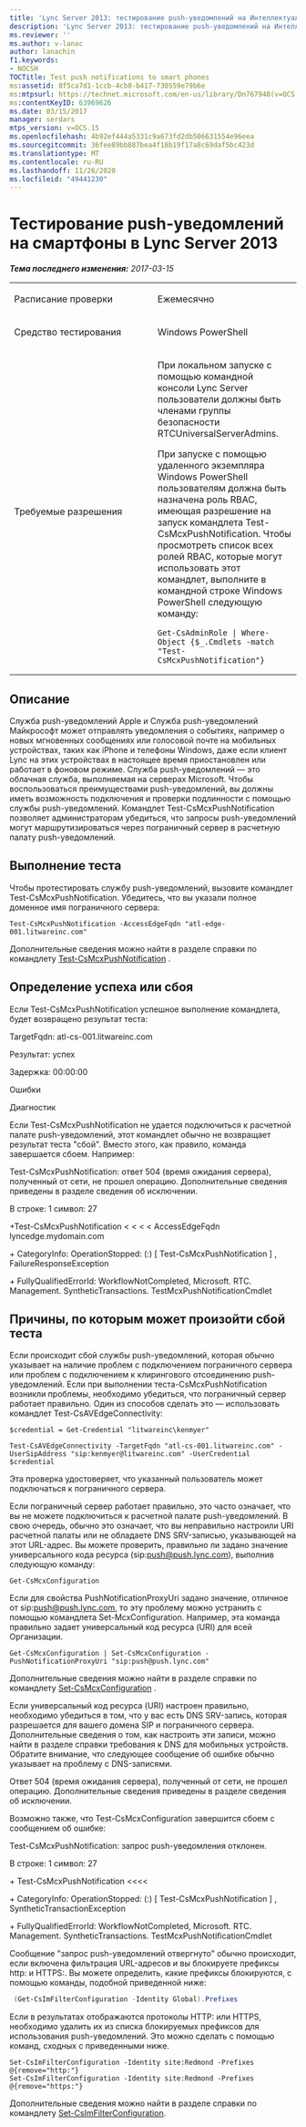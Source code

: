 ```yaml
---
title: 'Lync Server 2013: тестирование push-уведомлений на Интеллектуальные телефоны'
description: 'Lync Server 2013: тестирование push-уведомлений на Интеллектуальные телефоны.'
ms.reviewer: ''
ms.author: v-lanac
author: lanachin
f1.keywords:
- NOCSH
TOCTitle: Test push notifications to smart phones
ms:assetid: 8f5ca7d1-1ccb-4cb0-b417-730559e79b6e
ms:mtpsurl: https://technet.microsoft.com/en-us/library/Dn767948(v=OCS.15)
ms:contentKeyID: 63969626
ms.date: 03/15/2017
manager: serdars
mtps_version: v=OCS.15
ms.openlocfilehash: 4b92ef444a5331c9a673fd2db506631554e96eea
ms.sourcegitcommit: 36fee89bb887bea4f18b19f17a8c69daf5bc423d
ms.translationtype: MT
ms.contentlocale: ru-RU
ms.lasthandoff: 11/26/2020
ms.locfileid: "49441230"
---
```

# <a name="test-push-notifications-to-smart-phones-in-lync-server-2013"></a>Тестирование push-уведомлений на смартфоны в Lync Server 2013

<div data-xmlns="http://www.w3.org/1999/xhtml">

<div class="topic" data-xmlns="http://www.w3.org/1999/xhtml" data-msxsl="urn:schemas-microsoft-com:xslt" data-cs="https://msdn.microsoft.com/">

<div data-asp="https://msdn2.microsoft.com/asp">



</div>

<div id="mainSection">

<div id="mainBody">

<span> </span>

_**Тема последнего изменения:** 2017-03-15_


<table>
<colgroup>
<col style="width: 50%" />
<col style="width: 50%" />
</colgroup>
<tbody>
<tr class="odd">
<td><p>Расписание проверки</p></td>
<td><p>Ежемесячно</p></td>
</tr>
<tr class="even">
<td><p>Средство тестирования</p></td>
<td><p>Windows PowerShell</p></td>
</tr>
<tr class="odd">
<td><p>Требуемые разрешения</p></td>
<td><p>При локальном запуске с помощью командной консоли Lync Server пользователи должны быть членами группы безопасности RTCUniversalServerAdmins.</p>
<p>При запуске с помощью удаленного экземпляра Windows PowerShell пользователям должна быть назначена роль RBAC, имеющая разрешение на запуск командлета Test-CsMcxPushNotification. Чтобы просмотреть список всех ролей RBAC, которые могут использовать этот командлет, выполните в командной строке Windows PowerShell следующую команду:</p>
<pre><code>Get-CsAdminRole | Where-Object {$_.Cmdlets -match &quot;Test-CsMcxPushNotification&quot;}</code></pre></td>
</tr>
</tbody>
</table>


<div>

## <a name="description"></a>Описание

Служба push-уведомлений Apple и Служба push-уведомлений Майкрософт может отправлять уведомления о событиях, например о новых мгновенных сообщениях или голосовой почте на мобильных устройствах, таких как iPhone и телефоны Windows, даже если клиент Lync на этих устройствах в настоящее время приостановлен или работает в фоновом режиме. Служба push-уведомлений — это облачная служба, выполняемая на серверах Microsoft. Чтобы воспользоваться преимуществами push-уведомлений, вы должны иметь возможность подключения и проверки подлинности с помощью службы push-уведомлений. Командлет Test-CsMcxPushNotification позволяет администраторам убедиться, что запросы push-уведомлений могут маршрутизироваться через пограничный сервер в расчетную палату push-уведомлений.

</div>

<div>

## <a name="running-the-test"></a>Выполнение теста

Чтобы протестировать службу push-уведомлений, вызовите командлет Test-CsMcxPushNotification. Убедитесь, что вы указали полное доменное имя пограничного сервера:

    Test-CsMcxPushNotification -AccessEdgeFqdn "atl-edge-001.litwareinc.com"

Дополнительные сведения можно найти в разделе справки по командлету [Test-CsMcxPushNotification](https://docs.microsoft.com/powershell/module/skype/Test-CsMcxPushNotification) .

</div>

<div>

## <a name="determining-success-or-failure"></a>Определение успеха или сбоя

Если Test-CsMcxPushNotification успешное выполнение командлета, будет возвращено результат теста:

TargetFqdn: atl-cs-001.litwareinc.com

Результат: успех

Задержка: 00:00:00

Ошибки

Диагностик

Если Test-CsMcxPushNotification не удается подключиться к расчетной палате push-уведомлений, этот командлет обычно не возвращает результат теста "сбой". Вместо этого, как правило, команда завершается сбоем. Например:

Test-CsMcxPushNotification: ответ 504 (время ожидания сервера), полученный от сети, не прошел операцию. Дополнительные сведения приведены в разделе сведения об исключении.

В строке: 1 символ: 27

\+Test-CsMcxPushNotification \< \< \< \< AccessEdgeFqdn lyncedge.mydomain.com

\+ CategoryInfo: OperationStopped: (:) \[ Test-CsMcxPushNotification \] , FailureResponseException

\+ FullyQualifiedErrorId: WorkflowNotCompleted, Microsoft. RTC. Management. SyntheticTransactions. TestMcxPushNotificationCmdlet

</div>

<div>

## <a name="reasons-why-the-test-might-have-failed"></a>Причины, по которым может произойти сбой теста

Если происходит сбой службы push-уведомлений, которая обычно указывает на наличие проблем с подключением пограничного сервера или проблем с подключением к клирингового отсоединению push-уведомлений. Если при выполнении теста-CsMcxPushNotification возникли проблемы, необходимо убедиться, что пограничный сервер работает правильно. Один из способов сделать это — использовать командлет Test-CsAVEdgeConnectivity:

    $credential = Get-Credential "litwareinc\kenmyer"
    
    Test-CsAVEdgeConnectivity -TargetFqdn "atl-cs-001.litwareinc.com" -UserSipAddress "sip:kenmyer@litwareinc.com" -UserCredential $credential

Эта проверка удостоверяет, что указанный пользователь может подключаться к пограничного сервера.

Если пограничный сервер работает правильно, это часто означает, что вы не можете подключиться к расчетной палате push-уведомлений. В свою очередь, обычно это означает, что вы неправильно настроили URI расчетной палаты или не обладаете DNS SRV-записью, указывающей на этот URL-адрес. Вы можете проверить, правильно ли задано значение универсального кода ресурса (sip:push@push.lync.com), выполнив следующую команду:

    Get-CsMcxConfiguration

Если для свойства PushNotificationProxyUri задано значение, отличное от sip:push@push.lync.com, то эту проблему можно устранить с помощью командлета Set-McxConfiguration. Например, эта команда правильно задает универсальный код ресурса (URI) для всей Организации.

    Get-CsMcxConfiguration | Set-CsMcxConfiguration -PushNotificationProxyUri "sip:push@push.lync.com"

Дополнительные сведения можно найти в разделе справки по командлету [Set-CsMcxConfiguration](https://docs.microsoft.com/powershell/module/skype/Set-CsMcxConfiguration) .

Если универсальный код ресурса (URI) настроен правильно, необходимо убедиться в том, что у вас есть DNS SRV-запись, которая разрешается для вашего домена SIP и пограничного сервера. Дополнительные сведения о том, как настроить эти записи, можно найти в разделе справки требования к DNS для мобильных устройств. Обратите внимание, что следующее сообщение об ошибке обычно указывает на проблему с DNS-записями.

Ответ 504 (время ожидания сервера), полученный от сети, не прошел операцию. Дополнительные сведения приведены в разделе сведения об исключении.

Возможно также, что Test-CsMcxConfiguration завершится сбоем с сообщением об ошибке:

Test-CsMcxPushNotification: запрос push-уведомления отклонен.

В строке: 1 символ: 27

\+ Test-CsMcxPushNotification \<\<\<\<

\+ CategoryInfo: OperationStopped: (:) \[ Test-CsMcxPushNotification \] , SyntheticTransactionException

\+ FullyQualifiedErrorId: WorkflowNotCompleted, Microsoft. RTC. Management. SyntheticTransactions. TestMcxPushNotificationCmdlet

Сообщение "запрос push-уведомлений отвергнуто" обычно происходит, если включена фильтрация URL-адресов и вы блокируете префиксы http: и HTTPS:. Вы можете определить, какие префиксы блокируются, с помощью команды, подобной приведенной ниже:

```PowerShell 
 (Get-CsImFilterConfiguration -Identity Global).Prefixes
```

Если в результатах отображаются протоколы HTTP: или HTTPS, необходимо удалить их из списка блокируемых префиксов для использования push-уведомлений. Это можно сделать с помощью команд, сходных с приведенными ниже.

    Set-CsImFilterConfiguration -Identity site:Redmond -Prefixes @{remove="http:"}
    Set-CsImFilterConfiguration -Identity site:Redmond -Prefixes @{remove="https:"}

Дополнительные сведения можно найти в разделе справки по командлету [Set-CsImFilterConfiguration](https://docs.microsoft.com/powershell/module/skype/Set-CsImFilterConfiguration).

</div>

</div>

<span> </span>

</div>

</div>

</div>

